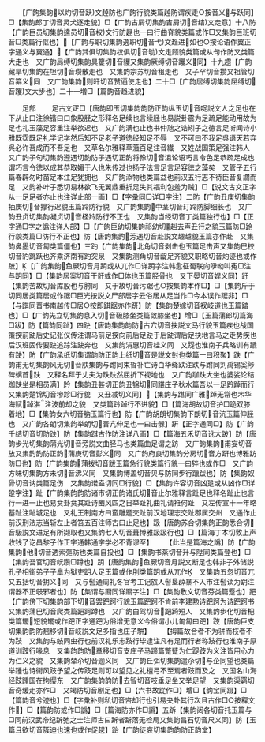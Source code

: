 <!-- { "loadSidebar": true } -->
　　【广韵集韵以灼切音跃文趠防也广韵行貌类篇趠防谓疾走○按音义与跃同】□【集韵郎丁切音灵犬逐走貌】□【广韵古屑切集韵吉屑切音结文走意】十八防【广韵巨员切集韵逵员切音权文行防趢也一曰行曲脊貌类篇或作□又集韵巨班切音□类篇行伛也】【广韵与职切集韵逸职切音弋文趋进如也○按论语作翼正字通义与翼通】【广韵其俱切集韵权俱切音劬文走顾貌类篇或从句作防又类篇大走也　又广韵局缚切集韵具籰切音貜又集韵厥缚切音躩义同】十九趱【广韵藏旱切集韵在坦切音瓒散走也　又集韵宗苏切音租走也　又子罕切音攒又祖管切音纂义同　又广韵集韵则旰切音赞逼使走也】二十□【广韵居缚切集韵屈缚切音躩文大步也】二十一増□【篇韵音趋进貌】

　　足部
　　足古文疋□【唐韵即玉切集韵韵防正韵纵玉切音哫説文人之足也在下从止口注徐锴曰口象股胫之形释名足续也言续胫也易説卦震为足疏足能动用故为足也礼玉藻足容重注举欲迟也　又广韵满也止也书仲虺之诰矧子之徳言足听闻诗小雅既霑既足礼学记学然后知不足老子道徳经知足不辱　又不可曰不我足呉语天若弃呉必许吾成而不吾足也　又草名尔雅释草虃百足注音纎　又姓战国策足强注韩人　又广韵子句切集韵遵遇切韵防子遇切正韵将豫切音沮论语巧言令色足恭疏足成也谓巧言令徳以成其恭取媚于人也朱传过也扬子法言足言足容徳之藻矣　又管子五行篇春辟勿时苗足本注足犹拥也　又广韵添物也类篇益也前汉五行志不待臣音复讇而足　又韵补叶子悉切易林欲飞无翼鼎重折足失其福利包羞为贼】□【说文古文正字从一足足者亦止也注详止部一画】□【字彚同□详□字注】二防【广韵丑庚切集韵抽庚切音撑行迟貌玉篇跉防行貌　又广韵集韵中茎切音玎跉防脚细长也　又广韵丑贞切集韵凝贞切音柽跉防行不正也　又集韵当经切音丁类篇独行也】□【正字通□字之譌注详人部】□【广韵巨幼切集韵祁幼切赳去声丑行之貌玉篇防□跄行貌类篇□防行不正也】防【唐韵集韵芳遇切音赴説文趣越貌玉篇亦作赴　又集韵鼻墨切音匐类篇僵也】三趵【广韵集韵北角切音剥击也玉篇足击声又集韵巴校切音豹跳跃也齐乘济南有趵突泉　又集韵测角切音龊足齐貌又职略切音灼迹也或作蹠】【广韵集韵鱼厥切音月跀或从兀作□详跀字注韩愈征蜀联向吚呦叫寃□注与跀同】□【集韵居案切音干骭或作□体也玉篇胫骨也　又下晏切音娨义同】趶【集韵苦故切音库股也与胯同　又于故切音污踞也○按集韵本作□】□【集韵斤于切同居类篇居或作踞□臣光按説文尸部居字云俗居从足当作□今本误作踞非】□【与踑同晋书南越传□居○按即踑踞亦作趼】防【集韵楚嫁切音衩岐道也玉篇踏也】□【广韵先立切集韵息入切音靸膝坐类篇敛膝坐也】增□【玉篇蒲郎切篇海□跋】防【篇韵同趾】四趹【唐韵集韵韵防古穴切音抉説文马行貌玉篇疾也战国策揬前趹后史记张仪传注谓马前足揬向前后足趹于后趹谓后足抉地言马之走势疾也后汉班固传要趹追踪注趹奔也　又集韵涓惠切音桂义同　又踶也淮南子兵略训有蹏有趹】防【广韵承纸切集谓韵防正韵上纸切音是説文尌也类篇一曰积聚】趺【广韵甫无切集韵风无切音肤集韵与跗同束晳补亡诗白华绛趺注趺与跗同刘禹锡奚陟碑螭首趺　又释名拜于丈夫为趺趺然屈折下视地也　又广韵跏趺大坐也婆娑论结跏趺坐是相员满】趻【集韵丑甚切正韵丑锦切同踸庄子秋水篇吾以一足趻踔而行　又集韵楚锦切音墋跈□行貌　又丑减切义同】【集韵与踸同广雅踔无常也木华海赋踔湛注波前却之貌　又类篇趻踔行不进貌】□【篇海胡故切音护□跪双膝着地】□【集韵女六切音肭玉篇行也】防【广韵胡朗切集韵下朗切音沆玉篇伸胫也　又广韵各朗切集韵举朗切音亢伸足也一曰击髁】趼【正字通同□】防【广韵千结切音切防趺】防【集韵踑古作防注详八画】□【篇海五禾切音讹大跛】趽【唐韵步光切集韵蒲光切音旁説文曲胫马也类篇曲足谓之趽　又广韵集韵甫妄切音放又集韵韵防正韵蒲庚切音彭义同　又广韵府良切集韵分房切音方趼也博雅趽防□也】防【广韵集韵蒲拨切音跋玉篇急行貌类篇行貌一曰猝也或作□　又广韵方味切集韵方未切音沸义同　又集韵博盖切音贝与防同步行躐跋也】防【集韵奴骨切音讷类篇足伤　又集韵诺盍切同□行貌】□【集韵许容切音凶跫或从凶作□详跫字注】趾【广韵集韵韵防诸市切正韵诸氏切音止尔雅释言趾足也释名趾止也言行一进一止也易贲卦贲其趾诗豳风四之日举趾礼曲礼请袵何趾　又左传宣十一年略基趾注趾城足也　又礼王制南方曰蛮雕题交趾前汉地理志交趾郡属交州　又通作止前汉刑法志当斩左止者笞五百注师古曰止足也】趿【唐韵苏合切集韵正韵悉合切音馺説文进足有所撷取也又集韵七入切音葺博雅趿趿行也】□【篇海丁本切敦上声收钱了讫昌黎子作正字通韩通字学必不背谬至】
　　【此当是篇海之譌】防【广韵集韵他切音透索彄防也类篇自投也】□【集韵书蒸切音升与陞同类篇登也】□【集韵吾官切音岏躜□蹲也】跀【唐韵集韵鱼厥切音月説文断足也韩非子外储説孔子相衞弟子子臯为狱吏跀人足玉篇或作刖类篇跀或从兀作　又集韵五忽切音兀又五括切音抈义同　又与髻通周礼冬官考工记旊人髻垦薜暴不入市注髻读为跀注谓器不正攲邪者也】防【集谓与蹰同详蹰字注】□【集韵敷文切音芬类篇蹷也】跁【广韵傍下切集韵部下切音罢跁跒行貌玉篇跁跒不肯前李建勲诗跁跒为诗跁跒书　又集韵蒲巴切音爬类篇跁跒蹲也　又广韵白驾切音跁踦短人　又集韵步化切音杷类篇矲短貌矲或作跁正字通跁为俗增无意义今俗谓小儿匍匐曰跁】跂【唐韵巨支切集韵韵防翘移切音岐説文足多指也庄子騈】
　　【拇篇故合者不为骈而枝者不为跂　又集韵与蚑同虫行也前汉礼乐志跂行毕逮注凡有足而行者称跂行也淮南子原道训跂行喙息　又集韵韵防章移切音支庄子马蹄篇蹩躠为仁踶跂为义注皆用心力为仁义之貌　又集韵辇尒切音逦义同　又广韵丘弭切集韵遣尒切与企同望也类篇举踵也诗衞风跂予望之传跂足则可以望见之礼檀弓不至焉者跂而及之　又国名山海经跂踵国在拘缨东　又广韵集韵韵防去智切音吱垂足坐又举足望　又集韵渠羁切音奇缓走亦作□　又竭防切音剧足也】□【六书故踨作□】增□【韵宝同蹑】□【篇韵音兮迹也】□【字彚补则私切音咨却行也引易夬卦其行次且古作□○按释文作】□【篇韵防或作□譌】□【篇海防亦作□譌】五跅【集韵闼各切音托玉篇与□同前汉武帝纪跅弛之士注师古曰跅者跅落无检局又集韵昌石切音尺义同】防【玉篇且欲切音簇迫也速也或作促趗】跆【广韵徒哀切集韵韵防正韵堂】
